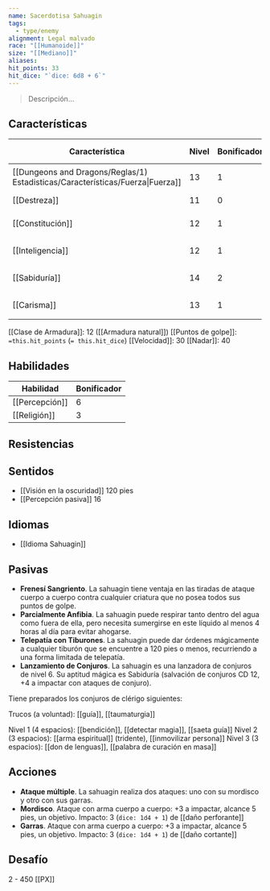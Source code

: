 ```yaml
---
name: Sacerdotisa Sahuagin
tags:
  - type/enemy
alignment: Legal malvado
race: "[[Humanoide]]"
size: "[[Mediano]]"
aliases: 
hit_points: 33
hit_dice: "`dice: 6d8 + 6`"
---
```

> Descripción...
## Características
| Característica                                                                 | Nivel | Bonificador | Lanzar dado      |
| ------------------------------------------------------------------------------ | ----- | ----------- | ---------------- |
| [[Dungeons and Dragons/Reglas/1) Estadisticas/Características/Fuerza\|Fuerza]] | 13    | 1           | `dice: 1d20 + 1` |
| [[Destreza]]                                                                   | 11    | 0           | `dice: 1d20`     |
| [[Constitución]]                                                               | 12    | 1           | `dice: 1d20 + 1` |
| [[Inteligencia]]                                                               | 12    | 1           | `dice: 1d20 + 1` |
| [[Sabiduría]]                                                                  | 14    | 2           | `dice: 1d20 + 2` |
| [[Carisma]]                                                                    | 13    | 1           | `dice: 1d20 + 1` |

[[Clase de Armadura]]: 12 ([[Armadura natural]])
[[Puntos de golpe]]: `=this.hit_points` (`= this.hit_dice`)
[[Velocidad]]: 30
[[Nadar]]: 40
## Habilidades
| Habilidad | Bonificador |
| --------- | ----------- |
| [[Percepción]]          | 6            |
| [[Religión]]          | 3            |
## Resistencias

## Sentidos
- [[Visión en la oscuridad]] 120 pies
- [[Percepción pasiva]] 16
## Idiomas
- [[Idioma Sahuagin]]
## Pasivas

- **Frenesí Sangriento**. La sahuagin tiene ventaja en las tiradas de ataque cuerpo a cuerpo contra cualquier criatura que no posea todos sus puntos de golpe.
- **Parcialmente Anfibia**. La sahuagin puede respirar tanto dentro del agua como fuera de ella, pero necesita sumergirse en este líquido al menos 4 horas al día para evitar ahogarse.
- **Telepatía con Tiburones**. La sahuagin puede dar órdenes mágicamente a cualquier tiburón que se encuentre a 120 pies o menos, recurriendo a una forma limitada de telepatía. 
- **Lanzamiento de Conjuros**. La sahuagin es una lanzadora de conjuros de nivel 6. Su aptitud mágica es Sabiduría (salvación de conjuros CD 12, +4 a impactar con ataques de conjuro).

Tiene preparados los conjuros de clérigo siguientes:

Trucos (a voluntad): [[guía]], [[taumaturgia]]

Nivel 1 (4 espacios): [[bendición]], [[detectar magia]], [[saeta guía]]
Nivel 2 (3 espacios): [[arma espiritual]] (tridente), [[inmovilizar persona]]
Nivel 3 (3 espacios): [[don de lenguas]], [[palabra de curación en masa]]
## Acciones

- **Ataque múltiple**. La sahuagin realiza dos ataques: uno con su mordisco y otro con sus garras.
- **Mordisco**. Ataque con arma cuerpo a cuerpo: +3 a impactar, alcance 5 pies, un objetivo. Impacto: 3 (`dice: 1d4 + 1`) de [[daño perforante]] 
- **Garras**. Ataque con arma cuerpo a cuerpo: +3 a impactar, alcance 5 pies, un objetivo. Impacto: 3 (`dice: 1d4 + 1`) de [[daño cortante]]
## Desafío
2 - 450 [[PX]]